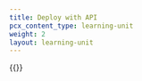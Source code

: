 ```yaml
---
title: Deploy with API
pcx_content_type: learning-unit
weight: 2
layout: learning-unit
---
```


{{<render file="_setup-api-overview.md" productFolder="email-security">}}
